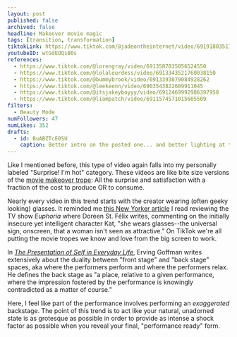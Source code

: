 ```yaml
---
layout: post
published: false
archived: false
headline: Makeover movie magic
tags: [transition, transformation]
tiktokLink: https://www.tiktok.com/@jadeontheinternet/video/6919180351747198213
youtubeID: wtGdEOQsB0s
references:
  - https://www.tiktok.com/@lorengray/video/6913587835056524550
  - https://www.tiktok.com/@lolalourdess/video/6913343521760038150
  - https://www.tiktok.com/@bummybrook/video/6913393079084928262
  - https://www.tiktok.com/@leekeenn/video/6903543822609911045
  - https://www.tiktok.com/@itsjakeyboyyy/video/6912469992986397958
  - https://www.tiktok.com/@liampatch/video/6911574571015605509
filters:
  - Beauty Mode
numFollowers: 47
numLikes: 352
drafts:
  - id: BuABZTcE0SU
    caption: Better intro on the posted one... and better lighting at the end.
---
```


Like I mentioned before, this type of video again falls into my personally labeled "Surprise! I'm hot" category. These videos are like bite size versions of the [movie makeover trope](https://www.crfashionbook.com/culture/g33483733/movie-makeover-montage-clueless-legally-blonde-princess-diaries/): All the surprise and satisfaction with a fraction of the cost to produce OR to consume.

Nearly every video in this trend starts with the creator wearing (often geeky looking) glasses. It reminded me [this New Yorker article](https://www.newyorker.com/culture/on-television/euphoria-and-the-flawed-art-of-gen-z-prophesying) I read reviewing the TV show _Euphoria_ where Doreen St. Félix writes, commenting on the initially insecure yet intelligent character Kat, "she wears glasses--the universal sign, onscreen, that a woman isn't seen as attractive." On TikTok we're all putting the movie tropes we know and love from the big screen to work.

In [_The Presentation of Self in Everyday Life_](https://en.wikipedia.org/wiki/The_Presentation_of_Self_in_Everyday_Life), Erving Goffman writes extensively about the duality between "front stage" and "back stage" spaces, aka where the performers perform and where the performers relax. He defines the back stage as "a place, relative to a given performance, where the impression fostered by the performance is knowingly contradicted as a matter of course."

Here, I feel like part of the performance involves performing an _exaggerated_ backstage. The point of this trend is to act like your natural, unadorned state is as grotesque as possible in order to provide as intense a shock factor as possible when you reveal your final, "performance ready" form.
